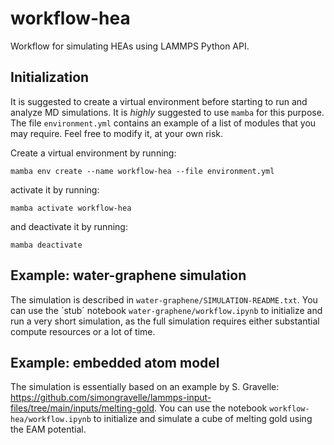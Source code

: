 # workflow-hea

Workflow for simulating HEAs using LAMMPS Python API.

## Initialization

It is suggested to create a virtual environment before starting to run and analyze MD simulations. It is *highly* suggested to use `mamba` for this purpose.
The file `environment.yml` contains an example of a list of modules that you may require. Feel free to modify it, at your own risk.

Create a virtual environment by running:
```
mamba env create --name workflow-hea --file environment.yml
```
activate it by running:
```
mamba activate workflow-hea
```
and deactivate it by running:
```
mamba deactivate
```

## Example: water-graphene simulation

The simulation is described in `water-graphene/SIMULATION-README.txt`. You can use the ´stub´ notebook `water-graphene/workflow.ipynb` to initialize and run a very short simulation, as the full simulation requires either substantial compute resources or a lot of time.

## Example: embedded atom model

The simulation is essentially based on an example by S. Gravelle: https://github.com/simongravelle/lammps-input-files/tree/main/inputs/melting-gold. You can use the notebook `workflow-hea/workflow.ipynb` to initialize and simulate a cube of melting gold using the EAM potential.
